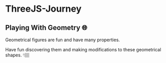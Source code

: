 # ThreeJS-Journey

## Playing With Geometry 🌐

Geometrical figures are fun and have many properties. 

Have fun discovering them and making modifications to these geometrical shapes. 👇🏽
